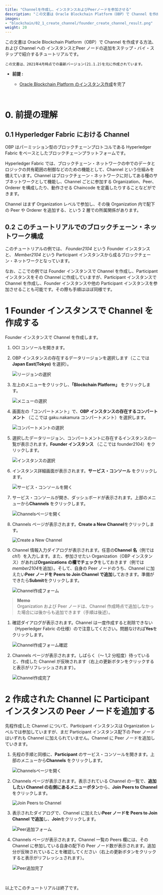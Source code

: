 ```yaml
---
title: "Channelを作成し、インスタンスおよびPeerノードを参加させる"
description: "この文書は Oracle Blockchain Platform（OBP）で Channel を作成する方法、および Channel への インスタンスとPeer ノードの追加をステップ・バイ・ステップで紹介するチュートリアルです。"
images:
- "blockchain/02_1_create_channel/founder_create_channel_result.png"
weight: 20
---
```


この文書は Oracle Blockchain Platform（OBP）で Channel を作成する方法、および Channel への インスタンスとPeer ノードの追加をステップ・バイ・ステップで紹介するチュートリアルです。

```
この文書は、2021年4月時点での最新バージョン(21.1.2)を元に作成されています。
```

- **前提 :**

  - [Oracle Blockchain Platform のインスタンス作成](../01_01_create_instance/)を完了

<br>

# 0. 前提の理解

## 0.1 Hyperledger Fabric における Channel

OBP はパーミッション型のブロックチェーンプロトコルである Hyperledger Fabric をベースとしたブロックチェーンプラットフォームです。

Hyperledger Fabric では、ブロックチェーン・ネットワークの中でのデータとロジックの共有範囲の制御などのための機能として、Channel という仕組みを備えています。Channel はブロックチェーン・ネットワークに対してある種のサブネットワークとして機能し、Channel ごとに参加する Organization、Peer、Orderer を構成したり、動作させる Chaincode を定義したりすることなどができます。

Channel はまず Organization レベルで参加し、その後 Organization 内で配下の Peer や Orderer を追加する、という 2 層での所属関係があります。

## 0.2 このチュートリアルでのブロックチェーン・ネットワーク構成

このチュートリアルの例では、 _Founder2104_ という Founder インスタンスと、 _Member2104_ という Participant インスタンスから成るブロックチェーン・ネットワークとなっています。

なお、ここでの例では Founder インスタンスで Channel を作成し、Participant インスタンスをその Channel に作成していますが、Participant インスタンスで Channel を作成し、Founder インスタンスや他の Participant インスタンスを参加させることも可能です。その際も手順はほぼ同様です。

# 1 Founder インスタンスで Channel を作成する

Founder インスタンスで Channel を作成します。

1.  OCI コンソールを開きます。

1.  OBP インスタンスの存在するデータリージョンを選択します（ここでは **Japan East(Tokyo)** を選択）。

    ![リージョンの選択](select_region.png)

1.  左上のメニューをクリックし、**「Blockchain Platform」** をクリックします。

    ![メニューの選択](select_menu.png)

1.  画面左の「コンパートメント」で、**OBP インスタンスの存在するコンパートメント** （ここでは gaku.nakamura コンパートメント）を選択します。

    ![コンパートメントの選択](select_compartment.png)

1.  選択したデータリージョン、コンパートメントに存在するインスタンスの一覧が表示されます。**Founder インスタンス** （ここでは founder2104）をクリックします。

    ![インスタンスの選択](select_founder_instance.png)

1.  インスタンス詳細画面が表示されます。**サービス・コンソール** をクリックします。

    ![サービス・コンソールを開く](open_founder_service_console.png)

1.  サービス・コンソールが開き、ダッシュボードが表示されます。上部のメニューから**Channels** をクリックします。

    ![Channelsページを開く](founder_open_channels.png)

1.  Channels ページが表示されます。**Create a New Channel**をクリックします。

    ![Create a New Channel](founder_create_channel.png)

1.  Channel 情報入力ダイアログが表示されます。任意の**Channel 名**（例では*ch1*）を入力します。また、参加させたい Organization（OBP インスタンス）があれば**Organizations の欄でチェック**をしておきます（例では*member2104*を追加）。そして、自身の Peer ノードのうち、Channel に加えたい**Peer ノードを Peers to Join Channel で追加**しておきます。準備ができたら**Submit**をクリックします。

    ![Channel作成フォーム](founder_create_channel_form.png)

> **Memo**  
> Organization および Peer ノードは、Channel 作成時点で追加しなかった場合には後からも追加できます（手順は後述）。

1.  確認ダイアログが表示されます。Channel は一度作成すると削除できない（Hyperledger Fabric の仕様）ので注意してください。問題なければ**Yes**をクリックします。

    ![Channel作成フォーム確認](founder_create_channel_confirm.png)

1.  Channels ページが表示されます。しばらく（～ 1,2 分程度）待っていると、作成した Channel が反映されます（右上の更新ボタンをクリックすると表示がリフレッシュされます）。

    ![Channel作成完了](founder_create_channel_result.png)

# 2 作成された Channel に Participant インスタンスの Peer ノードを追加する

先程作成した Channel について、Participant インスタンスは Organization レベルでは参加していますが、まだ Participant インスタンス配下の Peer ノードはいずれも Channel に加えられていません。Channel に Peer ノードを追加していきます。

1.  先程の手順と同様に、**Participant** のサービス・コンソールを開きます。上部のメニューから**Channels** をクリックします。

    ![Channelsページを開く](participant_open_channels.png)

1.  Channels ページが表示されます。表示されている Channel の一覧で、**追加したい Channel の右側にあるメニューボタン**から、**Join Peers to Channel**をクリックします。

    ![Join Peers to Channel](participant_join_peers.png)

1.  表示されたダイアログで、Channel に加えたい**Peer ノードを Peers to Join Channel で追加**し、**Join**をクリックします。

    ![Peer追加フォーム](participant_join_peers_form.png)

1.  Channels ページが表示されます。Channel 一覧の Peers 欄には、その Channel に参加している自身の配下の Peer ノード数が表示されます。追加分が反映されていることを確認してください（右上の更新ボタンをクリックすると表示がリフレッシュされます）。

    ![Peer追加完了](participant_join_peers_result.png)

<br>

以上でこのチュートリアルは終了です。
